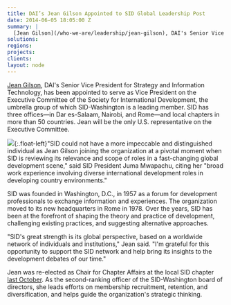 ```yaml
---
title: DAI’s Jean Gilson Appointed to SID Global Leadership Post
date: 2014-06-05 18:05:00 Z
summary: |
  [Jean Gilson](/who-we-are/leadership/jean-gilson), DAI's Senior Vice President for Strategy and Information Technology, has been appointed to serve as Vice President on the Executive Committee of the Society for International Development, the umbrella group of which SID-Washington is a leading member.
solutions:
regions:
projects:
clients:
layout: node
---
```

[Jean Gilson][1], DAI's Senior Vice President for Strategy and Information Technology, has been appointed to serve as Vice President on the Executive Committee of the Society for International Development, the umbrella group of which SID-Washington is a leading member. SID has three offices—in Dar es-Salaam, Nairobi, and Rome—and local chapters in more than 50 countries. Jean will be the only U.S. representative on the Executive Committee.

![][2]{:.float-left}"SID could not have a more impeccable and distinguished individual as Jean Gilson joining the organization at a pivotal moment when SID is reviewing its relevance and scope of roles in a fast-changing global development scene," said SID President Juma Mwapachu, citing her "broad work experience involving diverse international development roles in developing country environments."

SID was founded in Washington, D.C., in 1957 as a forum for development professionals to exchange information and experiences. The organization moved to its new headquarters in Rome in 1978. Over the years, SID has been at the forefront of shaping the theory and practice of development, challenging existing practices, and suggesting alternative approaches.

"SID's great strength is its global perspective, based on a worldwide network of individuals and institutions," Jean said. "I'm grateful for this opportunity to support the SID network and help bring its insights to the development debates of our time."

Jean was re-elected as Chair for Chapter Affairs at the local SID chapter [last October][3]. As the second-ranking officer of the SID-Washington board of directors, she leads efforts on membership recruitment, retention, and diversification, and helps guide the organization's strategic thinking.

[1]: /who-we-are/leadership/jean-gilson
[2]: /assets/images/news/SID_0.jpg
[3]: /news/dai%E2%80%99s-jean-gilson-re-elected-sid-washington-leadership-post
